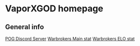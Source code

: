 # VaporXGOD homepage
## General info
[POG Discord Server](https://discord.gg/HanUjk5UVR)
[Warbrokers Main stat](https://stats.warbrokers.io/players/i/6350d7a8bfea71626323bb7f)
[Warbrokers ELO stat](https://stats.wbpjs.com/players/6350d7a8bfea71626323bb7f)
